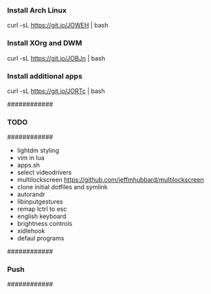 ### Install Arch Linux
curl -sL https://git.io/JOWEH | bash

### Install XOrg and DWM
curl -sL https://git.io/JOBJn | bash

### Install additional apps
curl -sL https://git.io/JORTc | bash


############
### TODO ###
############

- lightdm styling
- vim in lua
- apps.sh
- select videodrivers
- multilockscreen https://github.com/jeffmhubbard/multilockscreen
- clone initial dotfiles and symlink
- autorandr
- libinputgestures
- remap lctrl to esc
- english keyboard
- brightness controls
- xidlehook
- defaul programs

############
### Push ###
############


